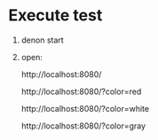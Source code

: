 # Execute test

1. denon start
2. open:

   http://localhost:8080/

   http://localhost:8080/?color=red

   http://localhost:8080/?color=white
   
   http://localhost:8080/?color=gray

